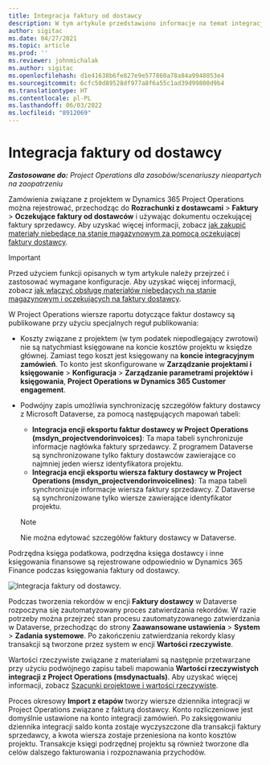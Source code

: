 ```yaml
---
title: Integracja faktury od dostawcy
description: W tym artykule przedstawiono informacje na temat integracji faktur dla dostawcy w aplikacji Project Operations.
author: sigitac
ms.date: 04/27/2021
ms.topic: article
ms.prod: ''
ms.reviewer: johnmichalak
ms.author: sigitac
ms.openlocfilehash: d1e41638b6fe827e9e577860a78a84a9948053e4
ms.sourcegitcommit: 6cfc50d89528df977a8f6a55c1ad39d99800d9b4
ms.translationtype: HT
ms.contentlocale: pl-PL
ms.lasthandoff: 06/03/2022
ms.locfileid: "8912069"
---
```

# <a name="vendor-invoice-integration"></a>Integracja faktury od dostawcy

_**Zastosowane do:** Project Operations dla zasobów/scenariuszy nieopartych na zaopatrzeniu_

Zamówienia związane z projektem w Dynamics 365 Project Operations można rejestrować, przechodząc do **Rozrachunki z dostawcami** > **Faktury** > **Oczekujące faktury od dostawców** i używając dokumentu oczekującej faktury sprzedawcy. Aby uzyskać więcej informacji, zobacz [jak zakupić materiały niebędące na stanie magazynowym za pomocą oczekującej faktury dostawcy](../procurement/pending-vendor-invoices.md).

> [!IMPORTANT]
> Przed użyciem funkcji opisanych w tym artykule należy przejrzeć i zastosować wymagane konfiguracje. Aby uzyskać więcej informacji, zobacz [jak włączyć obsługę materiałów niebędących na stanie magazynowym i oczekujących na faktury dostawcy](../procurement/configure-materials-nonstocked.md).

W Project Operations wiersze raportu dotyczące faktur dostawcy są publikowane przy użyciu specjalnych reguł publikowania:

- Koszty związane z projektem (w tym podatek niepodlegający zwrotowi) nie są natychmiast księgowane na koncie kosztów projektu w księdze głównej. Zamiast tego koszt jest księgowany na **koncie integracyjnym zamówień**. To konto jest skonfigurowane w **Zarządzanie projektami i księgowanie** > **Konfiguracja** > **Zarządzanie parametrami projektów i księgowania**, **Project Operations w Dynamics 365 Customer engagement**.
- Podwójny zapis umożliwia synchronizację szczegółów faktury dostawcy z Microsoft Dataverse, za pomocą następujących mapowań tabeli:

     - **Integracja encji eksportu faktur dostawcy w Project Operations (msdyn_projectvendorinvoices)**: Ta mapa tabeli synchronizuje informacje nagłówka faktury sprzedawcy. Z programem Dataverse są synchronizowane tylko faktury dostawców zawierające co najmniej jeden wiersz identyfikatora projektu.
     - **Integracja encji eksportu wiersza faktury dostawcy w Project Operations (msdyn_projectvendorinvoicelines)**: Ta mapa tabeli synchronizuje informacje wiersza faktury sprzedawcy. Z Dataverse są synchronizowane tylko wiersze zawierające identyfikator projektu.

     > [!NOTE]
     > Nie można edytować szczegółów faktury dostawcy w Dataverse.

Podrzędna księga podatkowa, podrzędna księga dostawcy i inne księgowania finansowe są rejestrowane odpowiednio w Dynamics 365 Finance podczas księgowania faktury od dostawcy.

![Integracja faktury od dostawcy.](media/DW7VendorInvoice.png)

Podczas tworzenia rekordów w encji **Faktury dostawcy** w Dataverse rozpoczyna się zautomatyzowany proces zatwierdzania rekordów. W razie potrzeby można przejrzeć stan procesu zautomatyzowanego zatwierdzania w Dataverse, przechodząc do strony **Zaawansowane ustawienia** > **System** > **Zadania systemowe**. Po zakończeniu zatwierdzania rekordy klasy transakcji są tworzone przez system w encji **Wartości rzeczywiste**.

Wartości rzeczywiste związane z materiałami są następnie przetwarzane przy użyciu podwójnego zapisu tabeli mapowania **Wartości rzeczywistych integracji z Project Operations (msdynactuals)**. Aby uzyskać więcej informacji, zobacz [Szacunki projektowe i wartości rzeczywiste](resource-dual-write-estimates-actuals.md).

Proces okresowy **Import z etapów** tworzy wiersze dziennika integracji w Project Operations związane z fakturą dostawcy. Konto rozliczeniowe jest domyślnie ustawione na konto integracji zamówień. Po zaksięgowaniu dziennika integracji saldo konta zostaje wyczyszczone dla transakcji faktury sprzedawcy, a kwota wiersza zostaje przeniesiona na konto kosztów projektu. Transakcje księgi podrzędnej projektu są również tworzone dla celów dalszego fakturowania i rozpoznawania przychodów.
